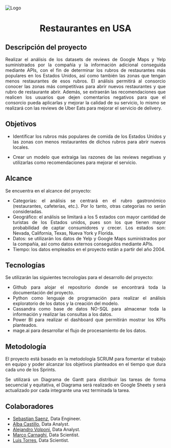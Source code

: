 ![Logo](image.png)

<h1 align="center"> Restaurantes en USA </h1>

## Descripción del proyecto

<div style="text-align: justify"><p style="text-align: justify;">
Realizar el análisis de los datasets de reviews de Google Maps y Yelp suministrados por la compañía y la información adicional conseguida mediante APIs, con el fin de determinar los rubros de restaurantes más populares en los Estados Unidos, así como también las zonas que tengan menos restaurantes de esos rubros. El análisis permitirá al consorcio conocer las zonas más competitivas para abrir nuevos restaurantes y que rubro de restaurante abrir. Además, se extraerán las recomendaciones que realicen los usuarios que dejen comentarios negativos para que el consorcio pueda aplicarlas y mejorar la calidad de su servicio, lo mismo se realizará con las reviews de Uber Eats para mejorar el servicio de delivery.
</p></div>

## Objetivos

<div style="text-align: justify"><p style="text-align: justify;">

- Identificar los rubros más populares de comida de los Estados Unidos y las zonas con menos restaurantes de dichos rubros para abrir nuevos locales.

- Crear un modelo que extraiga las razones de las reviews negativas y utilizarlas como recomendaciones para mejorar el servicio.

</p></div>

## Alcance

<div style="text-align: justify"><p style="text-align: justify;">
Se encuentra en el alcance del proyecto:

- Categorías: el análisis se centrará en el rubro gastronómico (restaurantes, cafeterías, etc.). Por lo tanto, otras categorías no serán consideradas.
- Geográfico: el análisis se limitará a los 5 estados con mayor cantidad de turistas de los Estados unidos, pues son los que tienen mayor probabilidad de captar consumidores y crecer. Los estados son: Nevada, California, Texas, Nueva York y Florida.
- Datos: se utilizarán los datos de Yelp y Google Maps suministrados por la compañía, así como datos externos conseguidos mediante APIs.
- Tiempo: los datos empleados en el proyecto están a partir del año 2004.

</p></div>

## Tecnologías

<div style="text-align: justify"><p style="text-align: justify;">
Se utilizarán las siguientes tecnologías para el desarrollo del proyecto:

- Github para alojar el repositorio donde se encontrará toda la documentación del proyecto.
- Python como lenguaje de programación para realizar el análisis exploratorio de los datos y la creación del modelo.
- Cassandra como base de datos NO-SQL para almacenar toda la información y realizar las consultas a los datos.
- Power BI para realizar el dashboard que permitirán mostrar los KPIs planteados.
- mage.ai para desarrollar el flujo de procesamiento de los datos.

</p></div>

## Metodología

<div style="text-align: justify"><p style="text-align: justify;">
El proyecto está basado en la metodología SCRUM para fomentar el trabajo en equipo y poder alcanzar los objetivos planteados en el tiempo que dura cada uno de los Sprints.

Se utilizará un Diagrama de Gantt para distribuir las tareas de forma secuencial y equitativa, el Diagrama será realizado en Google Sheets y será actualizado por cada integrante una vez terminada la tarea. 

</p></div>

## Colaboradores

- [Sebastian Saenz](https://github.com/nine-o-one), Data Engineer.
- [Alba Castillo](https://github.com/AlbaCastillo), Data Analyst.
- [Alejandro Volponi](https://github.com/volpo), Data Analyst.
- [Marco Carnaghi](https://github.com/MarcoCarnaghi-fi), Data Scientist.
- [Luis Torres](https://github.com/luissgtorres), Data Scientist.
